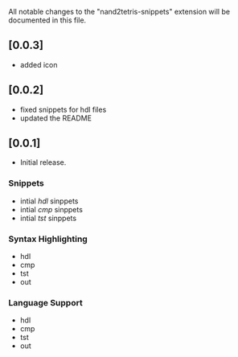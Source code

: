 All notable changes to the "nand2tetris-snippets" extension will be documented in this file.

## [0.0.3]

- added icon

## [0.0.2]

- fixed snippets for hdl files
- updated the README

## [0.0.1]

- Initial release.

### Snippets

- intial _hdl_ sinppets
- intial _cmp_ sinppets
- intial _tst_ sinppets

### Syntax Highlighting

- hdl
- cmp
- tst
- out

### Language Support

- hdl
- cmp
- tst
- out
